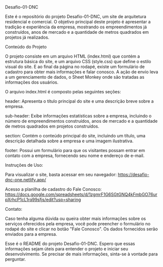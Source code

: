 Desafio-01-DNC

Este é o repositório do projeto Desafio-01-DNC, um site de arquitetura residencial e comercial. O objetivo principal deste projeto é apresentar a tradição e experiência da empresa, mostrando os empreendimentos já construídos, anos de mercado e a quantidade de metros quadrados em projetos já realizados.

Conteúdo do Projeto

O projeto consiste em um arquivo HTML (index.html) que contém a estrutura básica do site, e um arquivo CSS (style.css) que define o estilo visual do site. E ao final da página no rodapé, existe um formulário de cadastro para obter mais informações e falar conosco. A ação de envio leva a um gerenciamento de dados, o Sheet Monkey onde são tratadas as informações dos usuários. 

O arquivo index.html é composto pelas seguintes seções:

header: Apresenta o título principal do site e uma descrição breve sobre a empresa.

sub-header: Exibe informações estatísticas sobre a empresa, incluindo o número de empreendimentos construídos, anos de mercado e a quantidade de metros quadrados em projetos construídos.

section: Contém o conteúdo principal do site, incluindo um título, uma descrição detalhada sobre a empresa e uma imagem ilustrativa.

footer: Possui um formulário para que os visitantes possam entrar em contato com a empresa, fornecendo seu nome e endereço de e-mail.


Instruções de Uso:

Para visualizar o site, basta acessar em seu navegador: 
https://desafio-dnc-one.netlify.app/

Acesso a planilha de cadastro do Fale Conosco: 
https://docs.google.com/spreadsheets/d/1zgmrF1G6SGtGNQ4kFmbGO76urpXrhcP1cL1rq99sfjs/edit?usp=sharing

Contato:

Caso tenha alguma dúvida ou queira obter mais informações sobre os serviços oferecidos pela empresa, você pode preencher o formulário no rodapé do site e clicar no botão "Fale Conosco". Os dados fornecidos serão enviados para a empresa.

Esse é o README do projeto Desafio-01-DNC. Espero que essas informações sejam úteis para entender o projeto e iniciar seu desenvolvimento. Se precisar de mais informações, sinta-se à vontade para perguntar.
